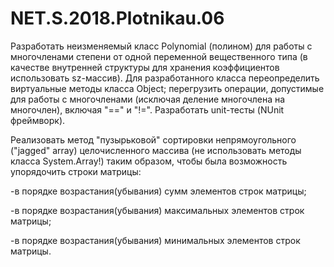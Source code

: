 # NET.S.2018.Plotnikau.06

Разработать неизменяемый класс Polynomial (полином) для работы с многочленами степени от одной переменной вещественного типа (в качестве внутренней структуры для хранения коэффициентов использовать sz-массив). Для разработанного класса переопределить виртуальные методы класса Object; перегрузить операции, допустимые для работы с многочленами (исключая деление многочлена на многочлен), включая "==" и "!=". Разработать unit-тесты (NUnit фреймворк).

Реализовать метод "пузырьковой" сортировки непрямоугольного ("jagged" array) целочисленного массива (не использовать методы класса System.Array!) таким образом, чтобы была возможность упорядочить строки матрицы:

  -в порядке возрастания(убывания) сумм элементов строк матрицы;

  -в порядке возрастания(убывания) максимальных элементов строк матрицы;

  -в порядке возрастания(убывания) минимальных элементов строк матрицы.
